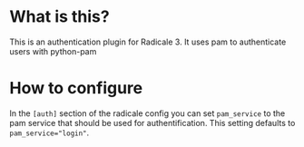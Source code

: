 # What is this?
This is an authentication plugin for Radicale 3. It uses pam to authenticate users with python-pam
# How to configure
In the `[auth]` section of the radicale config you can set `pam_service` to the pam service that should be used for authentification. This setting defaults to `pam_service="login"`.
